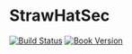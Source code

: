 # StrawHatSec

[![Build Status][build-image]][build-url]
[![Book Version][tag-image]][tag-url]

[build-image]: https://img.shields.io/github/workflow/status/niqdev/strawhatsec/Website%20CI?style=for-the-badge
[build-url]: https://github.com/niqdev/strawhatsec/actions/workflows/website-ci.yml

[tag-image]: https://img.shields.io/github/tag/niqdev/strawhatsec.svg?style=for-the-badge&color=orange&label=version
[tag-url]: https://niqdev.github.io/strawhatsec
